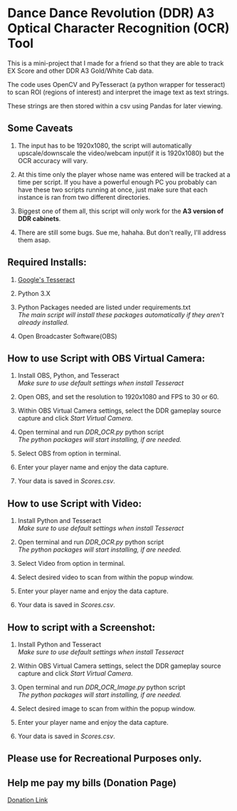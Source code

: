 # Dance Dance Revolution (DDR) A3 Optical Character Recognition (OCR) Tool

This is a mini-project that I made for a friend so that they are able to track EX Score and other DDR A3 Gold/White Cab data.

The code uses OpenCV and PyTesseract (a python wrapper for tesseract) to scan ROI (regions of interest) and interpret the image text as text strings.

These strings are then stored within a csv using Pandas for later viewing.

## Some Caveats

1. The input has to be 1920x1080, the script will automatically upscale/downscale the video/webcam input(if it is 1920x1080) but the OCR accuracy will vary.

2. At this time only the player whose name was entered will be tracked at a time per script. If you have a powerful enough PC you probably can have these two scripts running at once, just make sure that each instance is ran from two different directories.

3. Biggest one of them all, this script will only work for the **A3 version of DDR cabinets**.

4. There are still some bugs. Sue me, hahaha. But don't really, I'll address them asap.

## Required Installs:

1. [Google's Tesseract](https://tesseract-ocr.github.io/tessdoc/Installation.html)

2. Python 3.X

3. Python Packages needed are listed under requirements.txt  
   _The main script will install these packages automatically if they aren't already installed._

4. Open Broadcaster Software(OBS)

## How to use Script with OBS Virtual Camera:

1. Install OBS, Python, and Tesseract  
   _Make sure to use default settings when install Tesseract_

2. Open OBS, and set the resolution to 1920x1080 and FPS to 30 or 60.

3. Within OBS Virtual Camera settings, select the DDR gameplay source capture and click _Start Virtual Camera_.

4. Open terminal and run _DDR_OCR.py_ python script  
   _The python packages will start installing, if are needed._

5. Select OBS from option in terminal.

6. Enter your player name and enjoy the data capture.

7. Your data is saved in _Scores.csv_.

## How to use Script with Video:

1. Install Python and Tesseract  
   _Make sure to use default settings when install Tesseract_

2. Open terminal and run _DDR_OCR.py_ python script  
   _The python packages will start installing, if are needed._

3. Select Video from option in terminal.

4. Select desired video to scan from within the popup window.

4. Enter your player name and enjoy the data capture.

5. Your data is saved in _Scores.csv_.

## How to script with a Screenshot:

1. Install Python and Tesseract  
   _Make sure to use default settings when install Tesseract_

2. Within OBS Virtual Camera settings, select the DDR gameplay source capture and click _Start Virtual Camera_.

3. Open terminal and run _DDR_OCR_Image.py_ python script  
   _The python packages will start installing, if are needed._

4. Select desired image to scan from within the popup window.

5. Enter your player name and enjoy the data capture.

6. Your data is saved in _Scores.csv_.


## Please use for Recreational Purposes only.

## Help me pay my bills (Donation Page)

[Donation Link](https://www.buymeacoffee.com/axlpena)
